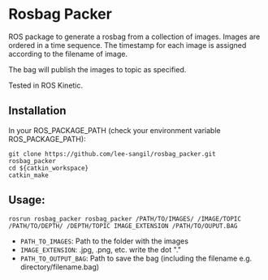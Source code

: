 # Rosbag Packer

ROS package to generate a rosbag from a collection of images. Images are ordered in a time sequence. The timestamp for each image is assigned according to the filename of image. 

The bag will publish the images to topic as specified.

Tested in ROS Kinetic.

## Installation

In your ROS_PACKAGE_PATH (check your environment variable ROS_PACKAGE_PATH):

	git clone https://github.com/lee-sangil/rosbag_packer.git rosbag_packer
	cd ${catkin_workspace}
	catkin_make

## Usage:

	rosrun rosbag_packer rosbag_packer /PATH/TO/IMAGES/ /IMAGE/TOPIC /PATH/TO/DEPTH/ /DEPTH/TOPIC IMAGE_EXTENSION /PATH/TO/OUPUT.BAG

- `PATH_TO_IMAGES`: Path to the folder with the images
- `IMAGE_EXTENSION`: .jpg, .png, etc. write the dot "."
- `PATH_TO_OUTPUT_BAG`: Path to save the bag (including the filename e.g. directory/filename.bag)

